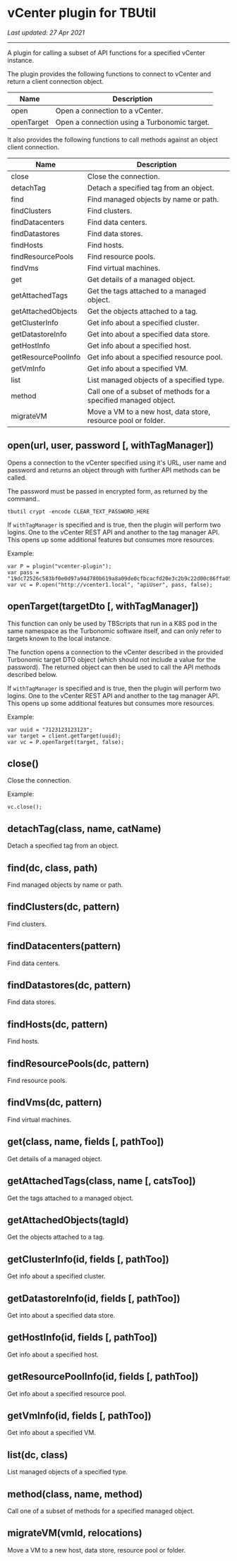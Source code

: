 # vCenter plugin for TBUtil

*Last updated: 27 Apr 2021*

---

A plugin for calling a subset of API functions for a specified vCenter instance.

The plugin provides the following functions to connect to vCenter and return a client connection object.

| Name | Description |
| ---- | ----------- |
| open | Open a connection to a vCenter. |
| openTarget | Open a connection using a Turbonomic target. |

It also provides the following functions to call methods against an object client connection.

| Name | Description |
| ---- | ----------- |
| close | Close the connection. |
| detachTag | Detach a specified tag from an object. |
| find | Find managed objects by name or path. |
| findClusters | Find clusters. |
| findDatacenters | Find data centers. |
| findDatastores | Find data stores. |
| findHosts | Find hosts. |
| findResourcePools | Find resource pools. |
| findVms | Find virtual machines. |
| get | Get details of a managed object. |
| getAttachedTags | Get the tags attached to a managed object. |
| getAttachedObjects | Get the objects attached to a tag. |
| getClusterInfo | Get info about a specified cluster. |
| getDatastoreInfo | Get into about a specified data store. |
| getHostInfo | Get info about a specified host. |
| getResourcePoolInfo | Get info about a specified resource pool. |
| getVmInfo | Get info about a specified VM. |
| list | List managed objects of a specified type. |
| method | Call one of a subset of methods for a specified managed object. |
| migrateVM | Move a VM to a new host, data store, resource pool or folder. |


## open(url, user, password [, withTagManager])

Opens a connection to the vCenter specified using it's URL, user name and password and returns an object through with further API methods can be called.

The password must be passed in encrypted form, as returned by the command..

```
tbutil crypt -encode CLEAR_TEXT_PASSWORD_HERE
```

If `withTagManager` is specified and is true, then the plugin will perform two logins. One to the vCenter REST API and another to the tag manager API. This opens up some additional features but consumes more resources.

Example:

```
var P = plugin("vcenter-plugin");
var pass = "19dc72526c583bf0e0d97a94d780b619a8a09de0cfbcacfd20e3c2b9c22d00c86ffa052e1ed696661f154cc5ef449ab5";
var vc = P.open("http://vcenter1.local", "apiUser", pass, false);
```


## openTarget(targetDto [, withTagManager])

This function can only be used by TBScripts that run in a K8S pod in the same namespace as the Turbonomic software itself, and can only refer to targets known to the local instance.

The function opens a connection to the vCenter described in the provided Turbonomic target DTO object (which should not include a value for the password). The returned object can then be used to call the API methods described below.

If `withTagManager` is specified and is true, then the plugin will perform two logins. One to the vCenter REST API and another to the tag manager API. This opens up some additional features but consumes more resources.

Example:

```
var uuid = "7123123123123";
var target = client.getTarget(uuid);
var vc = P.openTarget(target, false);
```


## close()

Close the connection.

Example:

```
vc.close();
```


## detachTag(class, name, catName)

Detach a specified tag from an object.


## find(dc, class, path)

Find managed objects by name or path.


## findClusters(dc, pattern)

Find clusters.


## findDatacenters(pattern)

Find data centers.


## findDatastores(dc, pattern)

Find data stores.


## findHosts(dc, pattern)

Find hosts.


## findResourcePools(dc, pattern)

Find resource pools.


## findVms(dc, pattern)

Find virtual machines.


## get(class, name, fields [, pathToo])

Get details of a managed object.


## getAttachedTags(class, name [, catsToo])

Get the tags attached to a managed object.


## getAttachedObjects(tagId)

Get the objects attached to a tag.


## getClusterInfo(id, fields [, pathToo])

Get info about a specified cluster.


## getDatastoreInfo(id, fields [, pathToo])

Get into about a specified data store.


## getHostInfo(id, fields [, pathToo])

Get info about a specified host.


## getResourcePoolInfo(id, fields [, pathToo])

Get info about a specified resource pool.


## getVmInfo(id, fields [, pathToo])

Get info about a specified VM.


## list(dc, class)

List managed objects of a specified type.


## method(class, name, method)

Call one of a subset of methods for a specified managed object.


## migrateVM(vmId, relocations)

Move a VM to a new host, data store, resource pool or folder.

